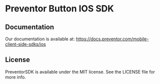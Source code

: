 # Preventor Button IOS SDK
## Documentation 
Our documentation is available at:
https://docs.preventor.com/mobile-client-side-sdks/ios

## License

PreventorSDK is available under the MIT license. See the LICENSE file for more info.
